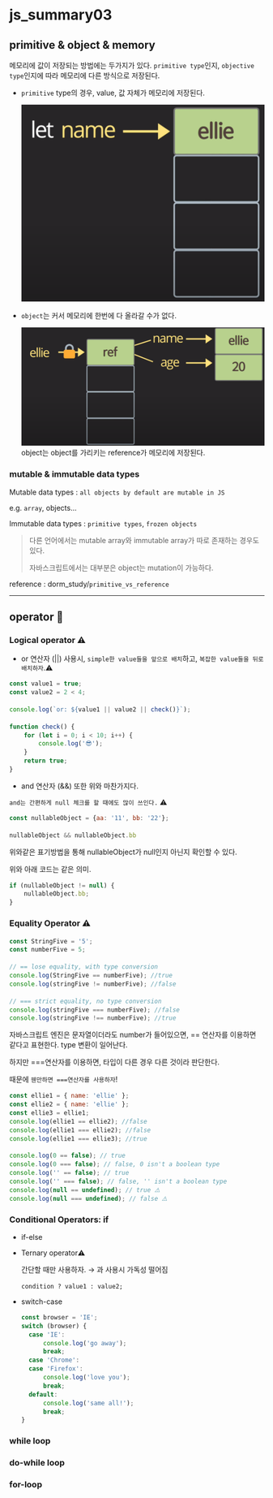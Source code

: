 # js_summary03

## primitive & object & memory
메모리에 값이 저장되는 방법에는 두가지가 있다. `primitive type`인지, `objective type`인지에 따라 메모리에 다른 방식으로 저장된다.

* `primitive` type의 경우, value, 값 자체가 메모리에 저장된다.

    ![primitive_memory](./assets/primitive.png)

* `object`는 커서 메모리에 한번에 다 올라갈 수가 없다.

  ![object_memory](./assets/object.png)
    object는 object를 가리키는 reference가 메모리에 저장된다.

### mutable & immutable data types

Mutable data types : `all objects by default are mutable in JS`

e.g. `array`, objects...
 
Immutable data types : `primitive types`, `frozen objects`

> 다른 언어에서는 mutable array와 immutable array가 따로 존재하는 경우도 있다. 
> 
> 자바스크립트에서는 대부분은 object는 mutation이 가능하다.

reference : dorm_study/`primitive_vs_reference`

---

## operator 💬

### Logical operator ⚠️

* or 연산자 (||) 사용시, `simple한 value들을 앞으로 배치`하고, `복잡한 value들을 뒤로 배치하자`.⚠️
```js
const value1 = true;
const value2 = 2 < 4;

console.log(`or: ${value1 || value2 || check()}`);

function check() {
    for (let i = 0; i < 10; i++) {
        console.log('😎');
    }
    return true;
}
```
* and 연산자 (&&) 또한 위와 마찬가지다.

`and는 간편하게 null 체크를 할 때에도 많이 쓰인다.` ⚠️

```js
const nullableObject = {aa: '11', bb: '22'};

nullableObject && nullableObject.bb 
```

위와같은 표기방법을 통해 nullableObject가 null인지 아닌지 확인할 수 있다.

위와 아래 코드는 같은 의미.

```js
if (nullableObject != null) {
    nullableObject.bb;
}
```

### Equality Operator ⚠️

```js
const StringFive = '5';
const numberFive = 5;

// == lose equality, with type conversion
console.log(StringFive == numberFive); //true
console.log(stringFive != numberFive); //false

// === strict equality, no type conversion
console.log(stringFive === numberFive); //false
console.log(stringFive !== numberFive); //true
```

자바스크립트 엔진은 문자열이더라도 number가 들어있으면, == 연산자를 이용하면 같다고 표현한다. type 변환이 일어난다.

하지만 ===연산자를 이용하면, 타입이 다른 경우 다른 것이라 판단한다. 

때문에 `웬만하면 ===연산자를 사용하자`!

```js
const ellie1 = { name: 'ellie' };
const ellie2 = { name: 'ellie' };
const ellie3 = ellie1;
console.log(ellie1 == ellie2); //false 
console.log(ellie1 === ellie2); //false
console.log(ellie1 === ellie3); //true

console.log(0 == false); // true
console.log(0 === false); // false, 0 isn't a boolean type
console.log('' == false); // true
console.log('' === false); // false, '' isn't a boolean type
console.log(null == undefined); // true ⚠️
console.log(null === undefined); // false ⚠️
```

### Conditional Operators: if

* if-else

* Ternary operator⚠️
  
  간단할 때만 사용하자. → 과 사용시 가독성 떨어짐
  
  `condition ? value1 : value2;`
  

* switch-case

  ```js
  const browser = 'IE';
  switch (browser) {
    case 'IE':
        console.log('go away');
        break;
    case 'Chrome':
    case 'Firefox':
        console.log('love you');
        break;
    default:
        console.log('same all!');
        break;
  }
  ```
  
### while loop

### do-while loop

### for-loop

 


    





